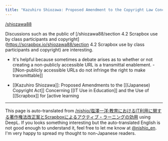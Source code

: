 ```yaml
---
title: "Kazuhiro Shiozawa: Proposed Amendment to the Copyright Law Concerning IT Use in Education and the Benefits of Active Learning with Scrapbox"
---
```


[/shiozawa88](https://scrapbox.io/shiozawa88)

Discussions such as the public of [/shiozawa88/section 4.2 Scrapbox use by class participants and copyright](https://scrapbox.io/shiozawa88/section 4.2 Scrapbox use by class participants and copyright) are interesting.
- It's helpful because sometimes a debate arises as to whether or not creating a non-publicly accessible URL is a transmittal enablement.
        - [[Non-publicly accessible URLs do not infringe the right to make transmittable]]

- [[Kazuhiro Shiozawa]]: Proposed Amendments to the [[(Japanese) Copyright Act]] Concerning [[IT Use in Education]] and the Use of [[Scrapbox]] for [active learning

---
This page is auto-translated from [/nishio/塩澤一洋:教育におけるIT利用に関する著作権法改正案とScrapboxによるアクティブ・ラーニングの効用](https://scrapbox.io/nishio/塩澤一洋:教育におけるIT利用に関する著作権法改正案とScrapboxによるアクティブ・ラーニングの効用) using DeepL. If you looks something interesting but the auto-translated English is not good enough to understand it, feel free to let me know at [@nishio_en](https://twitter.com/nishio_en). I'm very happy to spread my thought to non-Japanese readers.